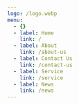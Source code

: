 ```yaml
---
logo: /logo.webp
menu:
  - {}
  - label: Home
    link: /
  - label: About
    link: /about-us
  - label: Contact Us
    link: /contact-us
  - label: Service
    link: /service
  - label: News
    link: /news
---
```


